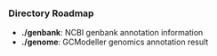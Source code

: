 ### Directory Roadmap

+ **./genbank**: NCBI genbank annotation information
+ **./genome**: GCModeller genomics annotation result